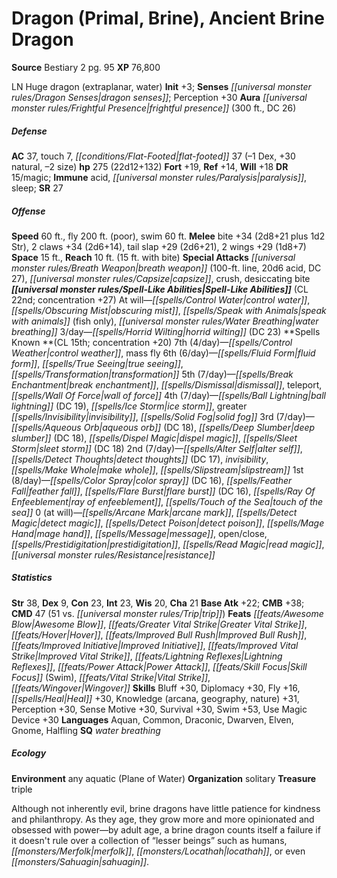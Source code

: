 ﻿---
cssclass: [monsters]
title1: Dragon (Primal, Brine), Ancient Brine Dragon
title2: Ancient Brine Dragon
CR: 16
sources:
- name: Bestiary 2
  page: 95
  link: http://paizo.com/pathfinderRPG/v5748btpy8hif
XP: 76800
alignment: LN
size: Huge
type: dragon
subtypes:
- extraplanar
- water
initiative:
  bonus: 3
senses:
  dragon senses: true
auras:
- name: frightful presence
  radius: 300
  DC: 26
AC:
  AC: 37
  touch: 7
  flat_footed: 37
  components:
    dex: -1
    natural: 30
    size: -2
HP:
  HP: 275
  long: 22d12+132
saves:
  fort: 19
  ref: 14
  will: 18
DR:
- amount: 15
  weakness: magic
immunities:
- acid
- paralysis
- sleep
SR: 27
speeds:
  base: 60
  fly: 200
  fly_maneuverability: poor
  swim: 60
attacks:
  melee:
  - - text: bite +34 (2d8+21 plus 1d2 Str)
      entries:
      - - damage: 2d8+21
        - damage: 1d2
          type: Str
      attack: bite
      bonus:
      - 34
    - text: 2 claws +34 (2d6+14)
      entries:
      - - damage: 2d6+14
      count: 2
      attack: claws
      bonus:
      - 34
    - text: tail slap +29 (2d6+21)
      entries:
      - - damage: 2d6+21
      attack: tail slap
      bonus:
      - 29
    - text: 2 wings +29 (1d8+7)
      entries:
      - - damage: 1d8+7
      count: 2
      attack: wings
      bonus:
      - 29
  special:
  - breath weapon (100-ft. line, 20d6 acid, DC 27)
  - capsize
  - crush
  - desiccating bite
space: 15
reach: 10
reach_other: 15 ft. with bite
spell_like_abilities:
  entries:
  - name: control water
    source: default
    freq: At will
  - name: obscuring mist
    source: default
    freq: At will
  - name: speak with animals
    source: default
    freq: At will
    other: fish only
  - name: water breathing
    source: default
    freq: At will
  - name: horrid wilting
    source: default
    freq: 3/day
    DC: 23
  sources:
  - name: default
    CL: 22
    concentration: 27
spells:
  entries:
  - name: control weather
    source: '?'
    level: 7
  - name: mass fly
    source: '?'
    level: 7
  - name: fluid form
    source: '?'
    level: 6
  - name: true seeing
    source: '?'
    level: 6
  - name: transformation
    source: '?'
    level: 6
  - name: break enchantment
    source: '?'
    level: 5
  - name: dismissal
    source: '?'
    level: 5
  - name: teleport
    source: '?'
    level: 5
  - name: wall of force
    source: '?'
    level: 5
  - name: ball lightning
    source: '?'
    level: 4
    DC: 19
  - name: ice storm
    source: '?'
    level: 4
  - name: greater invisibility
    source: '?'
    level: 4
  - name: solid fog
    source: '?'
    level: 4
  - name: aqueous orb
    source: '?'
    level: 3
    DC: 18
  - name: deep slumber
    source: '?'
    level: 3
    DC: 18
  - name: dispel magic
    source: '?'
    level: 3
  - name: sleet storm
    source: '?'
    level: 3
    DC: 18
  - name: alter self
    source: '?'
    level: 2
  - name: detect thoughts
    source: '?'
    level: 2
    DC: 17
  - name: invisibility
    source: '?'
    level: 2
  - name: make whole
    source: '?'
    level: 2
  - name: slipstream
    source: '?'
    level: 2
  - name: color spray
    source: '?'
    level: 1
    DC: 16
  - name: feather fall
    source: '?'
    level: 1
  - name: flare burst
    source: '?'
    level: 1
    DC: 16
  - name: ray of enfeeblement
    source: '?'
    level: 1
  - name: touch of the sea
    source: '?'
    level: 1
  - name: arcane mark
    source: '?'
    level: 0
  - name: detect magic
    source: '?'
    level: 0
  - name: detect poison
    source: '?'
    level: 0
  - name: mage hand
    source: '?'
    level: 0
  - name: message
    source: '?'
    level: 0
  - name: open/close
    source: '?'
    level: 0
  - name: prestidigitation
    source: '?'
    level: 0
  - name: read magic
    source: '?'
    level: 0
  - name: resistance
    source: '?'
    level: 0
  sources:
  - name: '?'
    type: known
    CL: 15
    concentration: 20
    slots:
      7: 4
      6: 6
      5: 7
      4: 7
      3: 7
      2: 7
      1: 8
      0: at-will
ability_scores:
  STR: 38
  DEX: 9
  CON: 23
  INT: 23
  WIS: 20
  CHA: 21
BAB: 22
CMB: 38
CMD: 47
CMD_other: 51 vs. trip
feats:
- name: Awesome Blow
- name: Greater Vital Strike
- name: Hover
- name: Improved Bull Rush
- name: Improved Initiative
- name: Improved Vital Strike
- name: Lightning Reflexes
- name: Power Attack
- name: Skill Focus (Swim)
- name: Vital Strike
- name: Wingover
skills:
  Bluff: 30
  Diplomacy: 30
  Fly: 16
  Heal: 30
  Knowledge (arcana): 31
  Knowledge (geography): 31
  Knowledge (nature): 31
  Perception: 30
  Sense Motive: 30
  Survival: 30
  Swim: 53
  Use Magic Device: 30
languages:
- Aquan
- Common
- Draconic
- Dwarven
- Elven
- Gnome
- Halfling
special_qualities:
- water breathing
ecology:
  environment: any aquatic (Plane of Water)
  organization: solitary
  treasure_type: triple
desc_long: Although not inherently evil, brine dragons have little patience for kindness
  and philanthropy. As they age, they grow more and more opinionated and obsessed
  with power-by adult age, a brine dragon counts itself a failure if it doesn't rule
  over a collection of “lesser beings” such as humans, merfolk, locathah, or even
  sahuagin.

---

# Dragon (Primal, Brine), Ancient Brine Dragon

**Source** Bestiary 2 pg. 95
**XP** 76,800

LN Huge dragon (extraplanar, water)
**Init** +3; **Senses** _[[universal monster rules/Dragon Senses|dragon senses]]_; Perception +30
**Aura** _[[universal monster rules/Frightful Presence|frightful presence]]_ (300 ft., DC 26)

##### Defense

**AC** 37, touch 7, _[[conditions/Flat-Footed|flat-footed]]_ 37 (–1 Dex, +30 natural, –2 size)
**hp** 275 (22d12+132)
**Fort** +19, **Ref** +14, **Will** +18
**DR** 15/magic; **Immune** acid, _[[universal monster rules/Paralysis|paralysis]]_, sleep; **SR** 27

##### Offense
**Speed** 60 ft., fly 200 ft. (poor), swim 60 ft.
**Melee** bite +34 (2d8+21 plus 1d2 Str), 2 claws +34 (2d6+14), tail slap +29 (2d6+21), 2 wings +29 (1d8+7)
**Space** 15 ft., **Reach** 10 ft. (15 ft. with bite)
**Special Attacks** _[[universal monster rules/Breath Weapon|breath weapon]]_ (100-ft. line, 20d6 acid, DC 27), _[[universal monster rules/Capsize|capsize]]_, crush, desiccating bite
**_[[universal monster rules/Spell-Like Abilities|Spell-Like Abilities]]_** (CL 22nd; concentration +27)
At will—_[[spells/Control Water|control water]]_, _[[spells/Obscuring Mist|obscuring mist]]_, _[[spells/Speak with Animals|speak with animals]]_ (fish only), _[[universal monster rules/Water Breathing|water breathing]]_
3/day—_[[spells/Horrid Wilting|horrid wilting]]_ (DC 23)
**Spells Known **(CL 15th; concentration +20)
7th (4/day)—_[[spells/Control Weather|control weather]]_, mass fly
6th (6/day)—_[[spells/Fluid Form|fluid form]]_, _[[spells/True Seeing|true seeing]]_, _[[spells/Transformation|transformation]]_
5th (7/day)—_[[spells/Break Enchantment|break enchantment]]_, _[[spells/Dismissal|dismissal]]_, teleport, _[[spells/Wall Of Force|wall of force]]_
4th (7/day)—_[[spells/Ball Lightning|ball lightning]]_ (DC 19), _[[spells/Ice Storm|ice storm]]_, greater _[[spells/Invisibility|invisibility]]_, _[[spells/Solid Fog|solid fog]]_
3rd (7/day)—_[[spells/Aqueous Orb|aqueous orb]]_ (DC 18), _[[spells/Deep Slumber|deep slumber]]_ (DC 18), _[[spells/Dispel Magic|dispel magic]]_, _[[spells/Sleet Storm|sleet storm]]_ (DC 18)
2nd (7/day)—_[[spells/Alter Self|alter self]]_, _[[spells/Detect Thoughts|detect thoughts]]_ (DC 17), _invisibility_, _[[spells/Make Whole|make whole]]_, _[[spells/Slipstream|slipstream]]_
1st (8/day)—_[[spells/Color Spray|color spray]]_ (DC 16), _[[spells/Feather Fall|feather fall]]_, _[[spells/Flare Burst|flare burst]]_ (DC 16), _[[spells/Ray Of Enfeeblement|ray of enfeeblement]]_, _[[spells/Touch of the Sea|touch of the sea]]_
0 (at will)—_[[spells/Arcane Mark|arcane mark]]_, _[[spells/Detect Magic|detect magic]]_, _[[spells/Detect Poison|detect poison]]_, _[[spells/Mage Hand|mage hand]]_, _[[spells/Message|message]]_, open/close, _[[spells/Prestidigitation|prestidigitation]]_, _[[spells/Read Magic|read magic]]_, _[[universal monster rules/Resistance|resistance]]_

##### Statistics
**Str** 38, **Dex** 9, **Con** 23, **Int** 23, **Wis** 20, **Cha** 21
**Base Atk** +22; **CMB** +38; **CMD** 47 (51 vs. _[[universal monster rules/Trip|trip]]_)
**Feats** _[[feats/Awesome Blow|Awesome Blow]]_, _[[feats/Greater Vital Strike|Greater Vital Strike]]_, _[[feats/Hover|Hover]]_, _[[feats/Improved Bull Rush|Improved Bull Rush]]_, _[[feats/Improved Initiative|Improved Initiative]]_, _[[feats/Improved Vital Strike|Improved Vital Strike]]_, _[[feats/Lightning Reflexes|Lightning Reflexes]]_, _[[feats/Power Attack|Power Attack]]_, _[[feats/Skill Focus|Skill Focus]]_ (Swim), _[[feats/Vital Strike|Vital Strike]]_, _[[feats/Wingover|Wingover]]_
**Skills** Bluff +30, Diplomacy +30, Fly +16, _[[spells/Heal|Heal]]_ +30, Knowledge (arcana, geography, nature) +31, Perception +30, Sense Motive +30, Survival +30, Swim +53, Use Magic Device +30
**Languages** Aquan, Common, Draconic, Dwarven, Elven, Gnome, Halfling
**SQ** _water breathing_

##### Ecology

**Environment** any aquatic (Plane of Water)
**Organization** solitary
**Treasure** triple

Although not inherently evil, brine dragons have little patience for kindness and philanthropy. As they age, they grow more and more opinionated and obsessed with power—by adult age, a brine dragon counts itself a failure if it doesn't rule over a collection of “lesser beings” such as humans, _[[monsters/Merfolk|merfolk]]_, _[[monsters/Locathah|locathah]]_, or even _[[monsters/Sahuagin|sahuagin]]_.